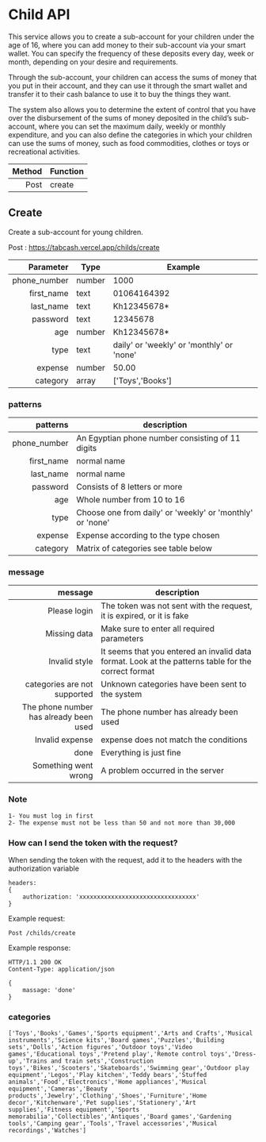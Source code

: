 # Child API

This service allows you to create a sub-account for your children under the age of 16, where you can add money to their sub-account via your smart wallet. You can specify the frequency of these deposits every day, week or month, depending on your desire and requirements.

Through the sub-account, your children can access the sums of money that you put in their account, and they can use it through the smart wallet and transfer it to their cash balance to use it to buy the things they want.

The system also allows you to determine the extent of control that you have over the disbursement of the sums of money deposited in the child’s sub-account, where you can set the maximum daily, weekly or monthly expenditure, and you can also define the categories in which your children can use the sums of money, such as food commodities, clothes or toys or recreational activities.

| Method | Function |
|-------:|----------|
|  Post | create   |


## Create

Create a sub-account for young children.

Post :   https://tabcash.vercel.app/childs/create

|   Parameter | Type   | Example                                   |
|------------:|--------|-------------------------------------------|
|  phone_number | number | 1000                                      |
|  first_name | text   | 01064164392                               |
|  last_name | text | Kh12345678*                               |
|  password | text | 12345678                                  |
|  age | number | Kh12345678*                               |
|  type | text | daily' or 'weekly' or 'monthly' or 'none' |
|  expense | number | 50.00                                    |
|  category | array  | ['Toys','Books']                          |


### patterns
|   patterns | description         
|------------:|--------------
|  phone_number | An Egyptian phone number consisting of 11 digits           
|  first_name | normal name          
|  last_name | normal name         
|  password | Consists of 8 letters or more         
|  age | Whole number from 10 to 16         
|  type | Choose one from daily' or 'weekly' or 'monthly' or 'none'         
|  expense | Expense according to the type chosen         
|  category | Matrix of categories see table below         


### message
|                                    message | description         
|-------------------------------------------:|--------------
|                               Please login | The token was not sent with the request, it is expired, or it is fake          
|                               Missing data | Make sure to enter all required parameters
|                              Invalid style | It seems that you entered an invalid data format. Look at the patterns table for the correct format          
|                              categories are not supported | Unknown categories have been sent to the system          
|                             The phone number has already been used | The phone number has already been used         
|                             Invalid expense | expense does not match the conditions       
|                        done | Everything is just fine         
| Something went wrong | A problem occurred in the server       

### Note
```
1- You must log in first
2- The expense must not be less than 50 and not more than 30,000
```

### How can I send the token with the request?
When sending the token with the request, add it to the headers with the authorization variable


```
headers:
{
    authorization: 'xxxxxxxxxxxxxxxxxxxxxxxxxxxxxxxxx'
}
```


Example request:
```
Post /childs/create
```
Example response:

```
HTTP/1.1 200 OK
Content-Type: application/json

{
    massage: 'done'
}
```

### categories
```
['Toys','Books','Games','Sports equipment','Arts and Crafts','Musical instruments','Science kits','Board games','Puzzles','Building sets','Dolls','Action figures','Outdoor toys','Video games','Educational toys','Pretend play','Remote control toys','Dress-up','Trains and train sets','Construction toys','Bikes','Scooters','Skateboards','Swimming gear','Outdoor play equipment','Legos','Play kitchen','Teddy bears','Stuffed animals','Food','Electronics','Home appliances','Musical equipment','Cameras','Beauty products','Jewelry','Clothing','Shoes','Furniture','Home decor','Kitchenware','Pet supplies','Stationery','Art supplies','Fitness equipment','Sports memorabilia','Collectibles','Antiques','Board games','Gardening tools','Camping gear','Tools','Travel accessories','Musical recordings','Watches']
```